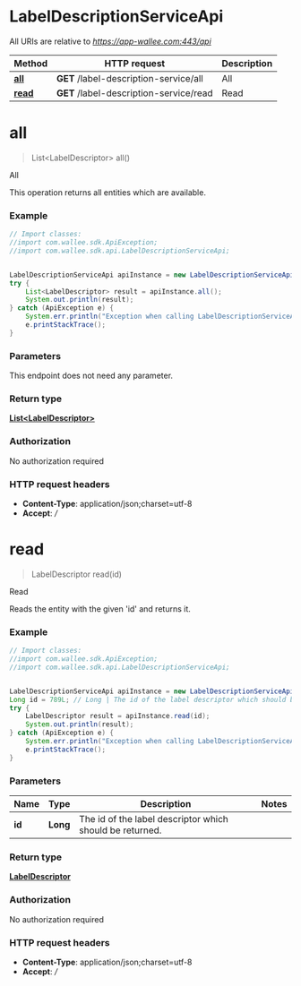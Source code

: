 # LabelDescriptionServiceApi

All URIs are relative to *https://app-wallee.com:443/api*

Method | HTTP request | Description
------------- | ------------- | -------------
[**all**](LabelDescriptionServiceApi.md#all) | **GET** /label-description-service/all | All
[**read**](LabelDescriptionServiceApi.md#read) | **GET** /label-description-service/read | Read


<a name="all"></a>
# **all**
> List&lt;LabelDescriptor&gt; all()

All

This operation returns all entities which are available.

### Example
```java
// Import classes:
//import com.wallee.sdk.ApiException;
//import com.wallee.sdk.api.LabelDescriptionServiceApi;


LabelDescriptionServiceApi apiInstance = new LabelDescriptionServiceApi();
try {
    List<LabelDescriptor> result = apiInstance.all();
    System.out.println(result);
} catch (ApiException e) {
    System.err.println("Exception when calling LabelDescriptionServiceApi#all");
    e.printStackTrace();
}
```

### Parameters
This endpoint does not need any parameter.

### Return type

[**List&lt;LabelDescriptor&gt;**](LabelDescriptor.md)

### Authorization

No authorization required

### HTTP request headers

 - **Content-Type**: application/json;charset=utf-8
 - **Accept**: *_/_*

<a name="read"></a>
# **read**
> LabelDescriptor read(id)

Read

Reads the entity with the given &#39;id&#39; and returns it.

### Example
```java
// Import classes:
//import com.wallee.sdk.ApiException;
//import com.wallee.sdk.api.LabelDescriptionServiceApi;


LabelDescriptionServiceApi apiInstance = new LabelDescriptionServiceApi();
Long id = 789L; // Long | The id of the label descriptor which should be returned.
try {
    LabelDescriptor result = apiInstance.read(id);
    System.out.println(result);
} catch (ApiException e) {
    System.err.println("Exception when calling LabelDescriptionServiceApi#read");
    e.printStackTrace();
}
```

### Parameters

Name | Type | Description  | Notes
------------- | ------------- | ------------- | -------------
 **id** | **Long**| The id of the label descriptor which should be returned. |

### Return type

[**LabelDescriptor**](LabelDescriptor.md)

### Authorization

No authorization required

### HTTP request headers

 - **Content-Type**: application/json;charset=utf-8
 - **Accept**: *_/_*

